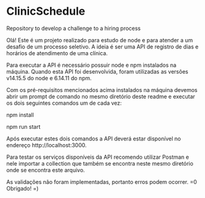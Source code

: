 # ClinicSchedule
Repository to develop a challenge to a hiring process

Olá! Este é um projeto realizado para estudo de node e para atender a um desafio de um processo seletivo.
A ideia é ser uma API de registro de dias e horários de atendimento de uma clínica.

Para executar a API é necessário possuir node e npm instalados na máquina.
Quando esta API foi desenvolvida, foram utilizadas as versões v14.15.5 do node e 6.14.11 do npm.

Com os pré-requisitos mencionados acima instalados na máquina devemos abrir um prompt de comando 
no mesmo diretório deste readme e executar os dois seguintes comandos um de cada vez:

npm install

npm run start

Após executar estes dois comandos a API deverá estar disponível no endereço http://localhost:3000.

Para testar os serviços disponíveis da API recomendo utilizar Postman e nele importar a collection
que também se encontra neste mesmo diretório onde se encontra este arquivo.

As validações não foram implementadas, portanto erros podem ocorrer. =0
Obrigado! =)